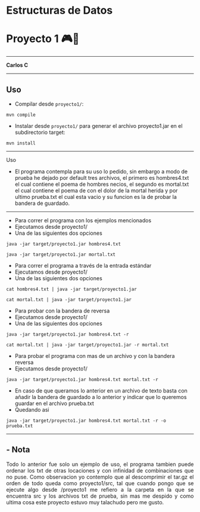 **Estructuras de Datos**
====================

# **Proyecto 1** 🎮🥊

---------------------------------------------------


**Carlos C**


---

## **Uso**

- Compilar desde `proyecto1/`:

```
mvn compile
```

- Instalar desde `proyecto1/` para generar el archivo proyecto1.jar en el subdirectorio target:

```
mvn install
```


---------------------------------------------------
 Uso 
- El programa contempla para su uso lo pedido, sin embargo a modo de prueba he dejado por default tres archivos, el primero es hombres4.txt el cual contiene el poema de hombres necios, el segundo es mortal.txt el cual contiene el poema de con el dolor de la mortal herida y por ultimo prueba.txt el cual esta vacio y su funcion es la de probar la bandera de guardado.
---
- Para correr el programa con los ejemplos mencionados
-  Ejecutamos desde proyecto1/ 
-  Una de las siguientes dos opciones
```
java -jar target/proyecto1.jar hombres4.txt
```
```
java -jar target/proyecto1.jar mortal.txt
```
- Para correr el programa a través de la entrada estándar
- Ejecutamos desde proyecto1/ 
-  Una de las siguientes dos opciones
```
cat hombres4.txt | java -jar target/proyecto1.jar
```
```
cat mortal.txt | java -jar target/proyecto1.jar
```

- Para probar con la bandera de reversa
- Ejecutamos desde proyecto1/ 
-  Una de las siguientes dos opciones
```
java -jar target/proyecto1.jar hombres4.txt -r
```
```
cat mortal.txt | java -jar target/proyecto1.jar -r mortal.txt
```

- Para probar el programa con mas de un archivo y con la bandera reversa
- Ejecutamos desde proyecto1/ 

```
java -jar target/proyecto1.jar hombres4.txt mortal.txt -r
```

- En caso de que queramos lo anterior en un archivo de texto basta con añadir la bandera de guardado a lo anterior y indicar que lo queremos guardar en el archivo prueba.txt 
- Quedando asi 
  
```
java -jar target/proyecto1.jar hombres4.txt mortal.txt -r -o prueba.txt
```


----------------------------------------------------------------

## **- Nota**

<div align="justify">
Todo lo anterior fue solo un ejemplo de uso, el programa tambien puede ordenar los txt de otras locaciones y con infinidad de combinaciones que no puse.
  Como observacion yo contemplo que al descomprimir el tar.gz el orden de todo queda como proyecto1/src, tal que cuando pongo que se ejecute algo desde /proyecto1 me refiero a la carpeta en la que se encuentra src y los archivos txt de prueba, sin mas me despido y como ultima cosa este proyecto estuvo muy talachudo pero me gusto.
</div>
